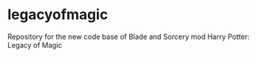# legacyofmagic
Repository for the new code base of Blade and Sorcery mod Harry Potter: Legacy of Magic

